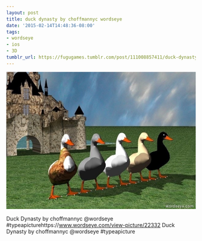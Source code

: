 ```yaml
---
layout: post
title: duck dynasty by choffmannyc wordseye
date: '2015-02-14T14:48:36-08:00'
tags:
- wordseye
- ios
- 3D
tumblr_url: https://fugugames.tumblr.com/post/111008857411/duck-dynasty-by-choffmannyc-wordseye
---
```

 ![](/tumblr_files/tumblr_njs1p0FVbW1tgne1po1_640.jpg)  

Duck Dynasty by choffmannyc @wordseye #typeapicturehttps://www.wordseye.com/view-picture/22332 Duck Dynasty by choffmannyc @wordseye #typeapicture

